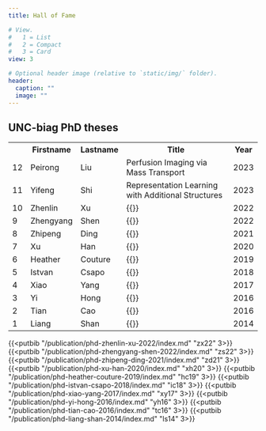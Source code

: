 ```yaml
---
title: Hall of Fame

# View.
#   1 = List
#   2 = Compact
#   3 = Card
view: 3

# Optional header image (relative to `static/img/` folder).
header:
  caption: ""
  image: ""
---
```


## UNC-biag PhD theses

<table style="width:100%">
  <tr>
    <th></th>
    <th>Firstname</th>
    <th>Lastname</th>
    <th>Title</th>
    <th>Year</th>
  </tr>
  <tr>
    <td>12</td>
    <td>Peirong</td>
    <td>Liu</td>
    <td>Perfusion Imaging via Mass Transport</td>
    <td>2023</td>
  </tr>
  <tr>
    <td>11</td>
    <td>Yifeng</td>
    <td>Shi</td>
    <td>Representation Learning with Additional Structures</td>
    <td>2023</td>
  </tr>
    <tr>
    <td>10</td>
    <td>Zhenlin</td>
    <td>Xu</td>
    <td>{{<link_cite zx22 "Towards Deep Visual Learning in the Wild: Data-efficiency, Robustness and Generalization">}}</td>
    <td>2022</td>
  </tr>
  <tr>
    <td>9</td>
    <td>Zhengyang</td>
    <td>Shen</td>
    <td>{{<link_cite zs22 "Accurate, Fast and Controllable Image and Point Cloud Registration">}}</td>
    <td>2022</td>
  </tr>
    <tr>
    <td>8</td>
    <td>Zhipeng</td>
    <td>Ding</td>
    <td>{{<link_cite zd21 "Toward Solving Groupwise Medical Image Analysis Problems with Deep Learning">}}</td>
    <td>2021</td>
  </tr>
  <tr>
    <td>7</td>
    <td>Xu</td>
    <td>Han</td>
    <td>{{<link_cite xh20 "Registration of Images with Pathologies">}}</td>
    <td>2020</td>
  </tr>
    <tr>
    <td>6</td>
    <td>Heather</td>
    <td>Couture</td>
    <td>{{<link_cite hc19 "Discriminative Representations for Heterogeneous Images and Multimodal Data">}}</td>
    <td>2019</td>
  </tr>
  <tr>
    <td>5</td>
    <td>Istvan</td>
    <td>Csapo</td>
    <td>{{<link_cite ic18 "Registration and Analysis of Developmental Image Sequences">}}</td>
    <td>2018</td>
  </tr>
  <tr>
    <td>4</td>
    <td>Xiao</td>
    <td>Yang</td>
    <td>{{<link_cite xy17 "Uncertainty Quantification, Image Synthesis and Deformation Prediction for Image Registration">}}</td>
    <td>2017</td>
  </tr>
  <tr>
    <td>3</td>
    <td>Yi</td>
    <td>Hong</td>
    <td>{{<link_cite yh16 "Image and Shape Analysis for Spatiotemporal Data">}}</td>
    <td>2016</td>
  </tr>
  <tr>
    <td>2</td>	
    <td>Tian</td>
    <td>Cao</td>
    <td>{{<link_cite tc16 "Coupled Dictionary Learning for Image Analysis">}}</td>
    <td>2016</td>
  </tr>
  <tr>
    <td>1</td>
    <td>Liang</td>
    <td>Shan</td>
    <td>{{<link_cite ls14 "Automatic Localized Analysis of Longitudinal Cartilage Changes">}}</td>
    <td>2014</td>
  </tr>
</table>

{{<putbib "/publication/phd-zhenlin-xu-2022/index.md" "zx22" 3>}}
{{<putbib "/publication/phd-zhengyang-shen-2022/index.md" "zs22" 3>}}
{{<putbib "/publication/phd-zhipeng-ding-2021/index.md" "zd21" 3>}}
{{<putbib "/publication/phd-xu-han-2020/index.md" "xh20" 3>}}
{{<putbib "/publication/phd-heather-couture-2019/index.md" "hc19" 3>}}
{{<putbib "/publication/phd-istvan-csapo-2018/index.md" "ic18" 3>}}
{{<putbib "/publication/phd-xiao-yang-2017/index.md" "xy17" 3>}}
{{<putbib "/publication/phd-yi-hong-2016/index.md" "yh16" 3>}}
{{<putbib "/publication/phd-tian-cao-2016/index.md" "tc16" 3>}}
{{<putbib "/publication/phd-liang-shan-2014/index.md" "ls14" 3>}}

